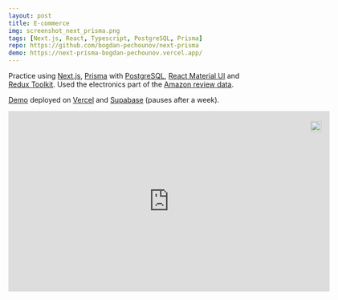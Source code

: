 ```yaml
---
layout: post
title: E-commerce
img: screenshot_next_prisma.png
tags: [Next.js, React, Typescript, PostgreSQL, Prisma]
repo: https://github.com/bogdan-pechounov/next-prisma
demo: https://next-prisma-bogdan-pechounov.vercel.app/
---
```


Practice using [Next.js](https://nextjs.org/), [Prisma](https://nextjs.org/) with [PostgreSQL](https://www.postgresql.org/), [React Material UI](https://mui.com/) and [Redux Toolkit](https://redux-toolkit.js.org/). Used the electronics part of the [Amazon review data](http://jmcauley.ucsd.edu/data/amazon/links.html).

[Demo](https://next-prisma-bogdan-pechounov.vercel.app/) deployed on [Vercel](https://vercel.com/) and [Supabase](https://supabase.com/) (pauses after a week).


<div style="position:relative;width:fit-content;height:fit-content;">
            <a style="position:absolute;top:20px;right:1rem;opacity:0.8;" href="https://clipchamp.com/watch/LNpeSb2VBTU?utm_source=embed&utm_medium=embed&utm_campaign=watch">
                <img style="height:22px;" src="https://clipchamp.com/e.svg" alt="Made with Clipchamp" />
            </a>
            <iframe allow="autoplay;" allowfullscreen style="border:none" src="https://clipchamp.com/watch/LNpeSb2VBTU/embed" width="640" height="360"></iframe>
        </div>
